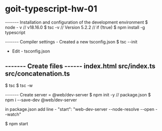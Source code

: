 # goit-typescript-hw-01

------- Installation and configuration of the development environment
$ node - v  // v18.16.0
$ tsc -v // Version 5.2.2 // if (!true) $ npm install -g typescript

------- Compiler settings - Created a new tsconfig.json
$ tsc --init
- Edit - tsconfig.json

------- Create files ------
 index.html
  src/index.ts
  src/concatenation.ts
---

$ tsc
$ tsc -w

------- Create server = @web/dev-server
$ npm init -y // package.json
$ npm i --save-dev @web/dev-server

 in  package.json add line - "start": "web-dev-server --node-resolve --open --watch"

$ npm start
